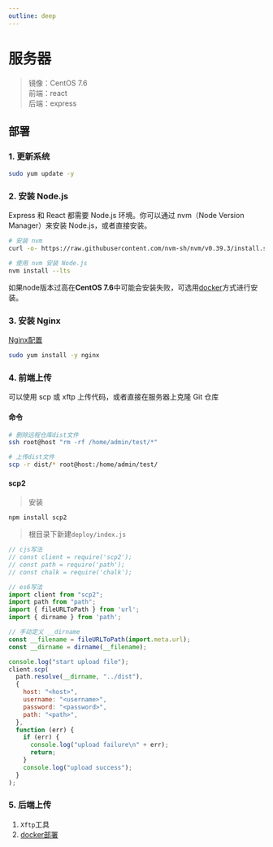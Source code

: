 ```yaml
---
outline: deep
---
```


# 服务器
>镜像：CentOS 7.6  
前端：react  
后端：express

## 部署
### 1. 更新系统
```bash
sudo yum update -y
```

### 2. 安装 Node.js
Express 和 React 都需要 Node.js 环境。你可以通过 nvm（Node Version Manager）来安装 Node.js，或者直接安装。  
```bash
# 安装 nvm
curl -o- https://raw.githubusercontent.com/nvm-sh/nvm/v0.39.3/install.sh | bash

# 使用 nvm 安装 Node.js
nvm install --lts
```
如果node版本过高在**CentOS 7.6**中可能会安装失败，可选用[docker](../docker/deploy.md#docker-部署)方式进行安装。  

### 3. 安装 Nginx
[Nginx配置](../nginx/proxy.md)
```bash
sudo yum install -y nginx
```
### 4. 前端上传
可以使用 scp 或 xftp 上传代码，或者直接在服务器上克隆 Git 仓库
#### 命令 
```bash
# 删除远程仓库dist文件
ssh root@host "rm -rf /home/admin/test/*"

# 上传dist文件
scp -r dist/* root@host:/home/admin/test/
```
#### scp2 
>安装
```bash
npm install scp2
```
>根目录下新建`deploy/index.js`
```js
// cjs写法
// const client = require('scp2');
// const path = require('path');
// const chalk = require('chalk');

// es6写法
import client from "scp2";
import path from "path";
import { fileURLToPath } from 'url';
import { dirname } from 'path';

// 手动定义 __dirname
const __filename = fileURLToPath(import.meta.url);
const __dirname = dirname(__filename);

console.log("start upload file");
client.scp(
  path.resolve(__dirname, "../dist"),
  {
    host: "<host>",
    username: "<username>",
    password: "<password>",
    path: "<path>",
  },
  function (err) {
    if (err) {
      console.log("upload failure\n" + err);
      return;
    }
    console.log("upload success");
  }
);
```


### 5. 后端上传
1. ``Xftp``工具
2. [docker部署](../docker/deploy.md#docker-部署)